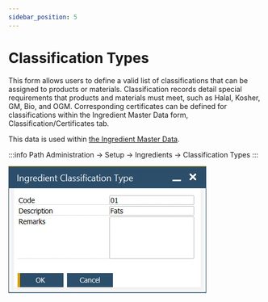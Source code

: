 ```yaml
---
sidebar_position: 5
---
```


# Classification Types

This form allows users to define a valid list of classifications that can be assigned to products or materials. Classification records detail special requirements that products and materials must meet, such as Halal, Kosher, GM, Bio, and OGM. Corresponding certificates can be defined for classifications within the Ingredient Master Data form, Classification/Certificates tab.

This data is used within [the Ingredient Master Data](../ingredient-master-data.md).

:::info Path
    Administration → Setup → Ingredients → Classification Types
:::

![Ingredient Classification Type](./media/classification-types/ingredient-classification-type.webp)
